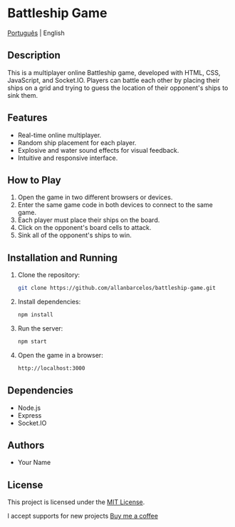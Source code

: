 # Battleship Game

[Português](README.pt.md) | English

## Description

This is a multiplayer online Battleship game, developed with HTML, CSS, JavaScript, and Socket.IO. Players can battle each other by placing their ships on a grid and trying to guess the location of their opponent's ships to sink them.

## Features

- Real-time online multiplayer.
- Random ship placement for each player.
- Explosive and water sound effects for visual feedback.
- Intuitive and responsive interface.

## How to Play

1. Open the game in two different browsers or devices.
2. Enter the same game code in both devices to connect to the same game.
3. Each player must place their ships on the board.
4. Click on the opponent's board cells to attack.
5. Sink all of the opponent's ships to win.

## Installation and Running

1. Clone the repository:

   ```bash
   git clone https://github.com/allanbarcelos/battleship-game.git
   ```

2. Install dependencies:

   ```bash
   npm install
   ```

3. Run the server:

   ```bash
   npm start
   ```

4. Open the game in a browser:

   ```bash
   http://localhost:3000
   ```

## Dependencies

- Node.js
- Express
- Socket.IO

## Authors

- Your Name

## License

This project is licensed under the [MIT License](https://opensource.org/licenses/MIT).


I accept supports for new projects [Buy me a coffee](https://www.buymeacoffee.com/allanbarcelos)
